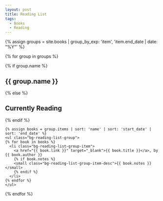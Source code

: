 ```yaml
---
layout: post
title: Reading List
tags:
  - Books
  - Reading
---
```


{% assign groups = site.books | group_by_exp: 'item', 'item.end_date | date: "%Y"' %}

{% for group in groups %}
  <div class="bg-reading-list">
    {% if group.name %}
    <h2 class="bg-reading-list-header">{{ group.name }}</h2>
    {% else %}
    <h2 class="bg-reading-list-header">Currently Reading</h2>
    {% endif %}

    {% assign books = group.items | sort: 'name' | sort: 'start_date' | sort: 'end_date' %}
    <ul class="bg-reading-list-group">
    {% for book in books %}
      <li class="bg-reading-list-group-item">
        <a href="{{ book.link }}" target="_blank">{{ book.title }}</a>, by {{ book.author }}
        {% if book.notes %}
        <small class="bg-reading-list-group-item-desc">{{ book.notes }}</small>
        {% endif %}
      </li>
    {% endfor %}
    </ul>
  </div>
{% endfor %}
